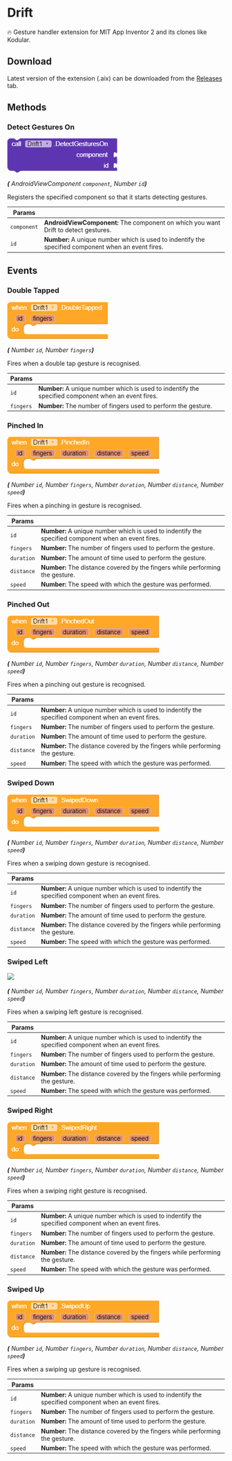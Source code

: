 # Drift
🔥 Gesture handler extension for MIT App Inventor 2 and its clones like Kodular.

## Download
Latest version of the extension (.aix) can be downloaded from the [Releases](https://github.com/Freedom-Zone/Drift/releases) tab.

## Methods

### Detect Gestures On

![](/blocks/method_register.png)

_**\(** AndroidViewComponent `component`, Number `id`**\)**_ 

Registers the specified component so that it starts detecting gestures.

Params           |  []()       
---------------- | ------- 
`component`      | **AndroidViewComponent:**  The component on which you want Drift to detect gestures.
`id`             | **Number:**  A unique number which is used to indentify the specified component when an event fires.

## Events

### Double Tapped

![](/blocks/event_dbltapped.png)

_**\(** Number `id`, Number `fingers`**\)**_ 

Fires when a double tap gesture is recognised.

Params           |  []()       
---------------- | ------- 
`id`             | **Number:**  A unique number which is used to indentify the specified component when an event fires.
`fingers`        | **Number:**  The number of fingers used to perform the gesture.

### Pinched In

![](/blocks/event_pnchdin.png)

_**\(** Number `id`, Number `fingers`, Number `duration`, Number `distance`, Number `speed`**\)**_ 

Fires when a pinching in gesture is recognised.

Params           |  []()       
---------------- | ------- 
`id`             | **Number:**  A unique number which is used to indentify the specified component when an event fires.
`fingers`        | **Number:**  The number of fingers used to perform the gesture.
`duration`       | **Number:**  The amount of time used to perform the gesture.
`distance`       | **Number:**  The distance covered by the fingers while performing the gesture.
`speed`          | **Number:**  The speed with which the gesture was performed.

### Pinched Out

![](/blocks/event_pnchdout.png)

_**\(** Number `id`, Number `fingers`, Number `duration`, Number `distance`, Number `speed`**\)**_ 

Fires when a pinching out gesture is recognised.

Params           |  []()       
---------------- | ------- 
`id`             | **Number:**  A unique number which is used to indentify the specified component when an event fires.
`fingers`        | **Number:**  The number of fingers used to perform the gesture.
`duration`       | **Number:**  The amount of time used to perform the gesture.
`distance`       | **Number:**  The distance covered by the fingers while performing the gesture.
`speed`          | **Number:**  The speed with which the gesture was performed.

### Swiped Down

![](/blocks/event_swpddwn.png)

_**\(** Number `id`, Number `fingers`, Number `duration`, Number `distance`, Number `speed`**\)**_ 

Fires when a swiping down gesture is recognised.

Params           |  []()       
---------------- | ------- 
`id`             | **Number:**  A unique number which is used to indentify the specified component when an event fires.
`fingers`        | **Number:**  The number of fingers used to perform the gesture.
`duration`       | **Number:**  The amount of time used to perform the gesture.
`distance`       | **Number:**  The distance covered by the fingers while performing the gesture.
`speed`          | **Number:**  The speed with which the gesture was performed.

### Swiped Left

![](/blocks/event_swpddlft.png)

_**\(** Number `id`, Number `fingers`, Number `duration`, Number `distance`, Number `speed`**\)**_ 

Fires when a swiping left gesture is recognised.

Params           |  []()       
---------------- | ------- 
`id`             | **Number:**  A unique number which is used to indentify the specified component when an event fires.
`fingers`        | **Number:**  The number of fingers used to perform the gesture.
`duration`       | **Number:**  The amount of time used to perform the gesture.
`distance`       | **Number:**  The distance covered by the fingers while performing the gesture.
`speed`          | **Number:**  The speed with which the gesture was performed.

### Swiped Right

![](/blocks/event_swpdrght.png)

_**\(** Number `id`, Number `fingers`, Number `duration`, Number `distance`, Number `speed`**\)**_ 

Fires when a swiping right gesture is recognised.

Params           |  []()       
---------------- | ------- 
`id`             | **Number:**  A unique number which is used to indentify the specified component when an event fires.
`fingers`        | **Number:**  The number of fingers used to perform the gesture.
`duration`       | **Number:**  The amount of time used to perform the gesture.
`distance`       | **Number:**  The distance covered by the fingers while performing the gesture.
`speed`          | **Number:**  The speed with which the gesture was performed.

### Swiped Up

![](/blocks/event_swpdup.png)

_**\(** Number `id`, Number `fingers`, Number `duration`, Number `distance`, Number `speed`**\)**_ 

Fires when a swiping up gesture is recognised.

Params           |  []()       
---------------- | ------- 
`id`             | **Number:**  A unique number which is used to indentify the specified component when an event fires.
`fingers`        | **Number:**  The number of fingers used to perform the gesture.
`duration`       | **Number:**  The amount of time used to perform the gesture.
`distance`       | **Number:**  The distance covered by the fingers while performing the gesture.
`speed`          | **Number:**  The speed with which the gesture was performed.
